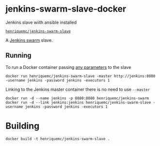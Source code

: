 # jenkins-swarm-slave-docker
Jenkins slave wiith ansible installed

[`henriquemc/jenkins-swarm-slave`](https://registry.hub.docker.com/u/henriquemc/jenkins-swarm-slave/)

A [Jenkins swarm](https://wiki.jenkins-ci.org/display/JENKINS/Swarm+Plugin) slave.


## Running

To run a Docker container passing [any parameters](https://wiki.jenkins-ci.org/display/JENKINS/Swarm+Plugin#SwarmPlugin-AvailableOptions) to the slave

    docker run henriquemc/jenkins-swarm-slave -master http://jenkins:8080 -username jenkins -password jenkins -executors 1

Linking to the Jenkins master container there is no need to use `--master`

    docker run -d --name jenkins -p 8080:8080 henriquemc/jenkins-swarm
    docker run -d --link jenkins:jenkins henriquemc/jenkins-swarm-slave -username jenkins -password jenkins -executors 1


# Building

    docker build -t henriquemc/jenkins-swarm-slave .
